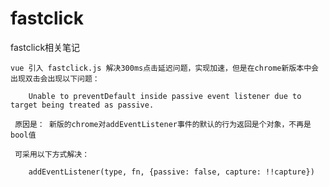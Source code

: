 # fastclick
fastclick相关笔记

    vue 引入 fastclick.js 解决300ms点击延迟问题，实现加速，但是在chrome新版本中会出现双击会出现以下问题：
    
        Unable to preventDefault inside passive event listener due to target being treated as passive.
        
     原因是： 新版的chrome对addEventListener事件的默认的行为返回是个对象，不再是bool值
     
     可采用以下方式解决：
     
        addEventListener(type, fn, {passive: false, capture: !!capture})

